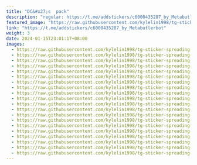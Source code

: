 ```yaml
---
title: "DC&#x27;s  pack"
description: "regular: https://t.me/addstickers/c6000435287_by_Metabutlerbot"
featured_image: "https://raw.githubusercontent.com/kylelin1998/tg-sticker-spreading-worldwide-images/main/img/38196586-f1ee-4731-ac17-d12a8430971a.jpg"
link: "https://t.me/addstickers/c6000435287_by_Metabutlerbot"
weight: 3
date: 2024-01-15T23:01:17+08:00
images:
  - https://raw.githubusercontent.com/kylelin1998/tg-sticker-spreading-worldwide-images/main/img/38196586-f1ee-4731-ac17-d12a8430971a.jpg
  - https://raw.githubusercontent.com/kylelin1998/tg-sticker-spreading-worldwide-images/main/img/6450ea27-6d56-4908-b89e-b3333c85f578.jpg
  - https://raw.githubusercontent.com/kylelin1998/tg-sticker-spreading-worldwide-images/main/img/4eb9e077-11fd-4bb4-bd2e-bb4c7ef0b154.jpg
  - https://raw.githubusercontent.com/kylelin1998/tg-sticker-spreading-worldwide-images/main/img/83d95420-1107-4a2b-9acd-f147121c619b.jpg
  - https://raw.githubusercontent.com/kylelin1998/tg-sticker-spreading-worldwide-images/main/img/f5196e2e-e0c5-4bb2-89c3-0d26d10aa9d6.jpg
  - https://raw.githubusercontent.com/kylelin1998/tg-sticker-spreading-worldwide-images/main/img/15a8ecb0-6af4-4e81-accb-18fe5b014cf0.jpg
  - https://raw.githubusercontent.com/kylelin1998/tg-sticker-spreading-worldwide-images/main/img/b390d763-48bf-478c-9ca1-931c9b2fecaa.jpg
  - https://raw.githubusercontent.com/kylelin1998/tg-sticker-spreading-worldwide-images/main/img/6c3f07a8-dae1-4f74-99a9-299fff2cf123.jpg
  - https://raw.githubusercontent.com/kylelin1998/tg-sticker-spreading-worldwide-images/main/img/dce44610-2585-4224-ba1f-b4f85059f9c9.jpg
  - https://raw.githubusercontent.com/kylelin1998/tg-sticker-spreading-worldwide-images/main/img/88d5df3d-1faa-4bc6-bc76-e13cb30d6d8e.jpg
  - https://raw.githubusercontent.com/kylelin1998/tg-sticker-spreading-worldwide-images/main/img/ffbff8d0-3f96-4e3d-9264-17ed631e8879.jpg
  - https://raw.githubusercontent.com/kylelin1998/tg-sticker-spreading-worldwide-images/main/img/850e995b-4d07-4881-8500-3908eb83050f.jpg
  - https://raw.githubusercontent.com/kylelin1998/tg-sticker-spreading-worldwide-images/main/img/978e945c-93fe-4c8a-814f-a8af626e3c85.jpg
  - https://raw.githubusercontent.com/kylelin1998/tg-sticker-spreading-worldwide-images/main/img/7a41d96e-b827-4419-9b7d-b3464dd83775.jpg
  - https://raw.githubusercontent.com/kylelin1998/tg-sticker-spreading-worldwide-images/main/img/d87bcc28-90cc-463a-838f-27e0fb8f9c20.jpg
  - https://raw.githubusercontent.com/kylelin1998/tg-sticker-spreading-worldwide-images/main/img/b3b0e41a-5b75-482b-884b-ed8e3174c886.jpg
  - https://raw.githubusercontent.com/kylelin1998/tg-sticker-spreading-worldwide-images/main/img/193eb47b-97cb-4284-8e21-f58453101f44.jpg
  - https://raw.githubusercontent.com/kylelin1998/tg-sticker-spreading-worldwide-images/main/img/cb0006ec-b06d-43f9-bff5-60f978df71a0.jpg
  - https://raw.githubusercontent.com/kylelin1998/tg-sticker-spreading-worldwide-images/main/img/b54acda7-546b-4d8e-829b-e2155099f79c.jpg
  - https://raw.githubusercontent.com/kylelin1998/tg-sticker-spreading-worldwide-images/main/img/eb2726ae-9ed1-4d4e-bd44-d8fc833a943b.jpg
---
```

